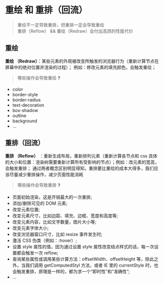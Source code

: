 # 重绘 和 重排（回流）

> 重绘不一定导致重排，但重排一定会导致重绘<br/>
> 重排（Reflow） && 重绘（Redraw）会付出高昂的性能代价

## 重绘

**重绘 （Redraw）**：某些元素的外观被改变所触发的浏览器行为（重新计算节点在屏幕中的绝对位置并渲染的过程）； 例如：修改元素的填充颜色，会触发重绘；

> 哪些操作会导致重绘 ❓

-   color
-   border-style
-   border-radius
-   text-decoration
-   box-shadow
-   outline
-   background
-   ...

## 重排（回流）

**重排 （Reflow）** ：重新生成布局，重新排列元素（重新计算各节点和 css 具体的大小和位置：渲染树需要重新计算所有受影响的节点）；例如：改元素的宽高，会触发重排；
通过两者概念区别明显得知，重排要比重绘的成本大得多，我们应该尽量减少重排操作，减少页面性能消耗

> 哪些操作会导致重排 ❓

-   页面初始渲染，这是开销最大的一次重排;
-   添加/删除可见的 DOM 元素;
-   改变元素位置;
-   改变元素尺寸，比如边距、填充、边框、宽度和高度等;
-   改变元素内容，比如文字数量，图片大小等;
-   改变元素字体大小;
-   改变浏览器窗口尺寸，比如 resize 事件发生时;
-   激活 CSS 伪类（例如：:hover）;
-   设置 style 属性的值，因为通过设置 style 属性改变结点样式的话，每一次设置都会触发一次 reflow;
-   查询某些属性或调用某些计算方法：offsetWidth、offsetHeight 等，除此之外，当我们调用 getComputedStyl 方法，或者 IE 里的 currentStyle 时，也会触发重排，原理是一样的，都为求一个“即时性”和“准确性”;
-   ...
